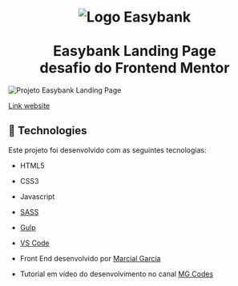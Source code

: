 <h1 align="center">
    <img alt="Logo Easybank" src="https://user-images.githubusercontent.com/92635792/138939729-c4ddd27d-45b6-4201-b825-6432070c5913.png" />
    <br><br> Easybank Landing Page<br />desafio do Frontend Mentor
</h1>

<img alt="Projeto Easybank Landing Page" src="https://user-images.githubusercontent.com/92635792/138937937-81fd1714-3b4d-443f-a933-578b8771599f.jpg" />

[Link website](https://lp-easybank.netlify.app)


## :rocket: Technologies

Este projeto foi desenvolvido com as seguintes tecnologias:

-  HTML5
-  CSS3
-  Javascript
-  [SASS](https://sass-lang.com/)
-  [Gulp](https://gulpjs.com/)
-  [VS Code](https://code.visualstudio.com/)


- Front End desenvolvido por [Marcial Garcia](https://www.linkedin.com/in/marcial-garcia/)
- Tutorial em vídeo do desenvolvimento no canal [MG Codes](https://www.youtube.com/watch?v=nDGo4xTFQIc)
